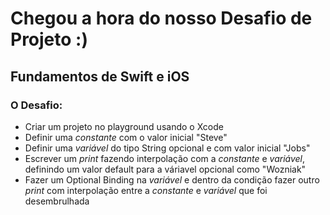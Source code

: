 # Chegou a hora do nosso Desafio de Projeto :)
## Fundamentos de Swift e iOS
### O Desafio:

- Criar um projeto no playground usando o Xcode
- Definir uma _constante_ com o valor inicial "Steve"
- Definir uma _variável_ do tipo String opcional e com valor inicial "Jobs"
- Escrever um _print_ fazendo interpolação com a _constante_ e _variável_, definindo um valor default para a váriavel opcional como "Wozniak"
- Fazer um Optional Binding na _variável_ e dentro da condição fazer outro _print_ com interpolação entre a _constante_ e _variável_ que foi desembrulhada
